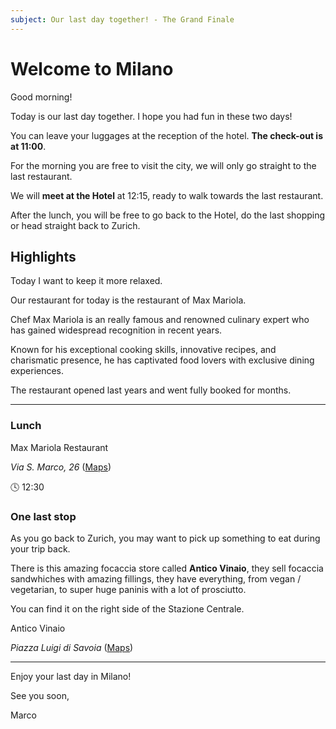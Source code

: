 ```yaml
---
subject: Our last day together! - The Grand Finale
---
```


# Welcome to Milano

Good morning!

Today is our last day together. I hope you had fun in these two days!

You can leave your luggages at the reception of the hotel. **The check-out is at 11:00**.

For the morning you are free to visit the city, we will only go straight to the last restaurant.

We will **meet at the Hotel** at 12:15, ready to walk towards the last restaurant.

After the lunch, you will be free to go back to the Hotel, do the last shopping or head straight back to Zurich.


## Highlights 

Today I want to keep it more relaxed. 

Our restaurant for today is the restaurant of Max Mariola.

Chef Max Mariola is an really famous and renowned culinary expert who has gained widespread recognition in recent years. 

Known for his exceptional cooking skills, innovative recipes, and charismatic presence, he has captivated food lovers with exclusive dining experiences.

The restaurant opened last years and went fully booked for months.


---

### Lunch

Max Mariola Restaurant

*Via S. Marco, 26* ([Maps](https://maps.app.goo.gl/CRkejcvGsfxX4jR56))

🕓 12:30

### One last stop

As you go back to Zurich, you may want to pick up something to eat during your trip back.

There is this amazing focaccia store called **Antico Vinaio**, they sell focaccia sandwhiches with amazing fillings, they have everything, from vegan / vegetarian, to super huge paninis with a lot of prosciutto. 

You can find it on the right side of the Stazione Centrale. 

Antico Vinaio 

*Piazza Luigi di Savoia* ([Maps](https://maps.app.goo.gl/bFtanAayjuiUDXrp7))

---

Enjoy your last day in Milano! 

See you soon,

Marco